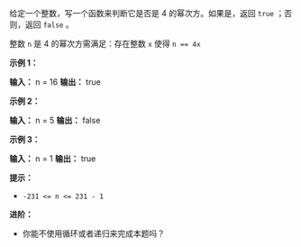 给定一个整数，写一个函数来判断它是否是 4 的幂次方。如果是，返回 `true` ；否则，返回 `false` 。

整数 `n` 是 4 的幂次方需满足：存在整数 `x` 使得 `n == 4x`

**示例 1：** 

**输入：** n = 16
**输出：** true

**示例 2：** 

**输入：** n = 5
**输出：** false

**示例 3：** 

**输入：** n = 1
**输出：** true

**提示：** 

*   `-231 <= n <= 231 - 1`

**进阶：** 

*   你能不使用循环或者递归来完成本题吗？